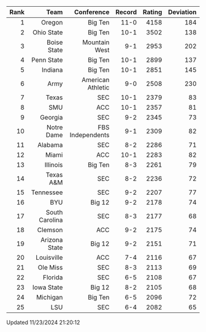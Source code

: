 | Rank  | Team                 | Conference           | Record   | Rating | Deviation |
| ---:  | ---:                 | ---:                 | ---:     | ---:   | ---:      |
| 1     | Oregon               | Big Ten              | 11-0     | 4158   | 184       |
| 2     | Ohio State           | Big Ten              | 10-1     | 3502   | 138       |
| 3     | Boise State          | Mountain West        | 9-1      | 2953   | 202       |
| 4     | Penn State           | Big Ten              | 10-1     | 2899   | 137       |
| 5     | Indiana              | Big Ten              | 10-1     | 2851   | 145       |
| 6     | Army                 | American Athletic    | 9-0      | 2508   | 230       |
| 7     | Texas                | SEC                  | 10-1     | 2379   | 83        |
| 8     | SMU                  | ACC                  | 10-1     | 2357   | 81        |
| 9     | Georgia              | SEC                  | 9-2      | 2345   | 73        |
| 10    | Notre Dame           | FBS Independents     | 9-1      | 2309   | 82        |
| 11    | Alabama              | SEC                  | 8-2      | 2286   | 71        |
| 12    | Miami                | ACC                  | 10-1     | 2283   | 82        |
| 13    | Illinois             | Big Ten              | 8-3      | 2261   | 79        |
| 14    | Texas A&M            | SEC                  | 8-2      | 2236   | 72        |
| 15    | Tennessee            | SEC                  | 9-2      | 2207   | 77        |
| 16    | BYU                  | Big 12               | 9-2      | 2178   | 74        |
| 17    | South Carolina       | SEC                  | 8-3      | 2177   | 68        |
| 18    | Clemson              | ACC                  | 9-2      | 2175   | 74        |
| 19    | Arizona State        | Big 12               | 9-2      | 2151   | 71        |
| 20    | Louisville           | ACC                  | 7-4      | 2116   | 67        |
| 21    | Ole Miss             | SEC                  | 8-3      | 2113   | 69        |
| 22    | Florida              | SEC                  | 6-5      | 2108   | 67        |
| 23    | Iowa State           | Big 12               | 8-2      | 2105   | 68        |
| 24    | Michigan             | Big Ten              | 6-5      | 2096   | 72        |
| 25    | LSU                  | SEC                  | 6-4      | 2082   | 65        |

Updated 11/23/2024 21:20:12
